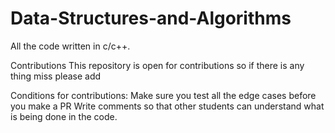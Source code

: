 # Data-Structures-and-Algorithms
All the code written in c/c++.

Contributions
This repository is open for contributions so if there is any thing miss please add

Conditions for contributions:
Make sure you test all the edge cases before you make a PR
Write comments so that other students can understand what is being done in the code.
